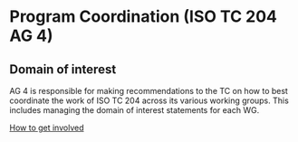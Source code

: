 # Program Coordination (ISO TC 204 AG 4)

## Domain of interest

AG 4 is responsible for making recommendations to the TC on how to best coordinate the work of ISO TC 204 across its various working groups. This includes managing the domain of interest statements for each WG.

[How to get involved](../contact.md)
